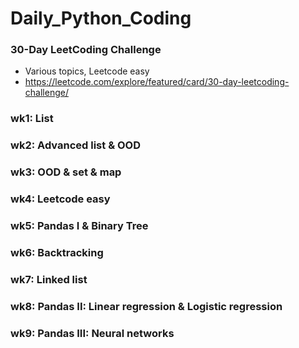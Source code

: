 # Daily_Python_Coding
### 30-Day LeetCoding Challenge
* Various topics, Leetcode easy
* https://leetcode.com/explore/featured/card/30-day-leetcoding-challenge/
### wk1: List
### wk2: Advanced list & OOD
### wk3: OOD & set & map
### wk4: Leetcode easy
### wk5: Pandas I & Binary Tree
### wk6: Backtracking
### wk7: Linked list
### wk8: Pandas II: Linear regression & Logistic regression
### wk9: Pandas III: Neural networks
